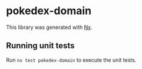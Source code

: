 # pokedex-domain

This library was generated with [Nx](https://nx.dev).

## Running unit tests

Run `nx test pokedex-domain` to execute the unit tests.
